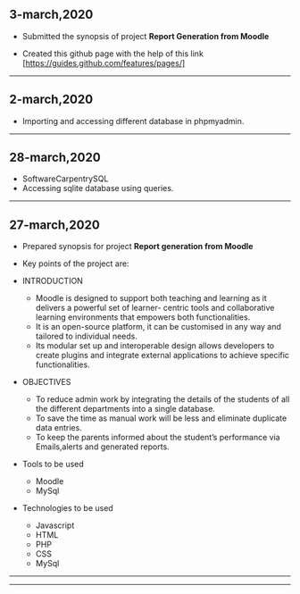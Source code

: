 ## 3-march,2020
- Submitted the synopsis of project **Report Generation from Moodle**

- Created this github page with the help of this link
[https://guides.github.com/features/pages/]
-----------------------------------------------------------------------------------------------------------------------------

## 2-march,2020
- Importing and accessing different database in phpmyadmin.
 
------------------------------------------------------------------------------------------------------------------------------

## 28-march,2020
- SoftwareCarpentrySQL
- Accessing sqlite database using queries.

-----------------------------------------------------------------------------------------------------------------------------

## 27-march,2020
- Prepared synopsis for project **Report generation from Moodle**
- Key points of the project are:
- INTRODUCTION
    - Moodle is designed to support both teaching and learning as it delivers a powerful set of learner- centric tools and collaborative learning environments that empowers both functionalities. 
    - It is an open-source platform, it can be customised in any way and tailored to individual needs. 
    - Its modular set up and interoperable design allows developers to create plugins and integrate external applications to achieve specific functionalities.
 - OBJECTIVES
   - To reduce admin work by integrating the details of the students of all the different departments into a single database. 
   - To save the time as manual work will be less and eliminate duplicate data entries.
    - To keep the parents informed about the student’s performance via Emails,alerts and generated reports.
  - Tools to be used
    - Moodle
    - MySql

  - Technologies to be used

     - Javascript
    - HTML
    - PHP
    - CSS
    - MySql
-----------------------------------------------------------------------------------------------------------------------------


-----------------------------------------------------------------------------------------------------------------------------
